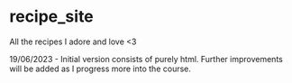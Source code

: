 # recipe_site
All the recipes I adore and love &lt;3

19/06/2023 - Initial version consists of purely html. Further improvements will be added as I progress more into the course. 

